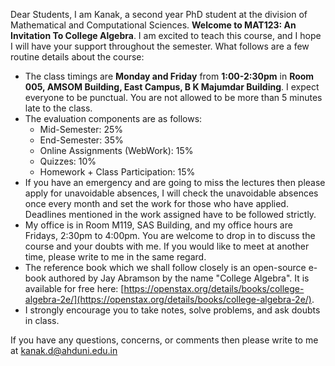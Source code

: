 Dear Students,
I am Kanak, a second year PhD student at the division of Mathematical and Computational Sciences. **Welcome to MAT123: An Invitation To College Algebra**. I am excited to teach this course, and I hope I will have your support throughout the semester. What follows are a few routine details about the course:

+ The class timings are **Monday and Friday** from **1:00-2:30pm** in **Room 005, AMSOM Building, East Campus, B K Majumdar Building**. I expect everyone to be punctual. You are not allowed to be more than 5 minutes late to the class.
+ The evaluation components are as follows:
  + Mid-Semester: 25%
  + End-Semester: 35%
  + Online Assignments (WebWork): 15%
  + Quizzes: 10%
  + Homework + Class Participation: 15%
+ If you have an emergency and are going to miss the lectures then please apply for unavoidable absences, I will check the unavoidable absences once every month and set the work for those who have applied. Deadlines mentioned in the work assigned have to be followed strictly.
+ My office is in Room M119, SAS Building, and my office hours are Fridays, 2:30pm to 4:00pm. You are welcome to drop in to discuss the course and your doubts with me. If you would like to meet at another time, please write to me in the same regard.
+ The reference book which we shall follow closely is an open-source e-book authored by Jay Abramson by the name "College Algebra". It is available for free here: [https://openstax.org/details/books/college-algebra-2e/](https://openstax.org/details/books/college-algebra-2e/).
+ I strongly encourage you to take notes, solve problems, and ask doubts in class. 

If you have any questions, concerns, or comments then please write to me at [kanak.d@ahduni.edu.in](mailto:kanak.d@ahduni.edu.in)
